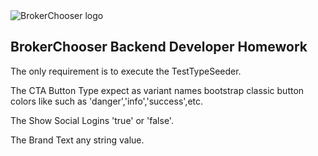 <img src="https://brokerchooser.com/images/brokerchooser-logo.png" alt="BrokerChooser logo">

## BrokerChooser Backend Developer Homework


The only requirement is to execute the TestTypeSeeder.

The CTA Button Type expect as variant names bootstrap classic button colors like such as 'danger','info','success',etc.

The Show Social Logins 'true' or 'false'.

The Brand Text any string value.


